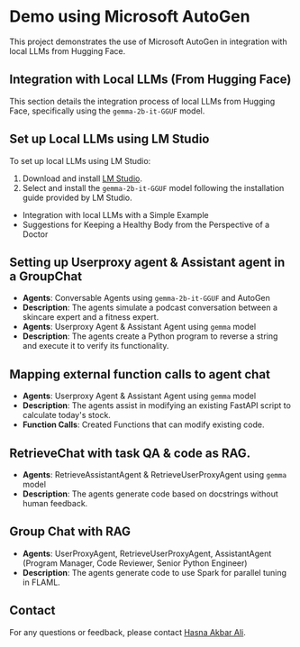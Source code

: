 # Demo using Microsoft AutoGen

This project demonstrates the use of Microsoft AutoGen in integration with local LLMs from Hugging Face.

## Integration with Local LLMs (From Hugging Face)

This section details the integration process of local LLMs from Hugging Face, specifically using the `gemma-2b-it-GGUF` model.

## Set up Local LLMs using LM Studio

To set up local LLMs using LM Studio:
1. Download and install [LM Studio](https://example.com/lm-studio).
2. Select and install the `gemma-2b-it-GGUF` model following the installation guide provided by LM Studio.

- Integration with local LLMs with a Simple Example
- Suggestions for Keeping a Healthy Body from the Perspective of a Doctor

## Setting up Userproxy agent & Assistant agent in a GroupChat

- **Agents**: Conversable Agents using `gemma-2b-it-GGUF` and AutoGen
- **Description**: The agents simulate a podcast conversation between a skincare expert and a fitness expert.
- **Agents**: Userproxy Agent & Assistant Agent using `gemma` model
- **Description**: The agents create a Python program to reverse a string and execute it to verify its functionality.

## Mapping external function calls to agent chat
- **Agents**: Userproxy Agent & Assistant Agent using `gemma` model
- **Description**: The agents assist in modifying an existing FastAPI script to calculate today's stock.
- **Function Calls**: Created Functions that can modify existing code.

## RetrieveChat with task QA & code as RAG.
- **Agents**: RetrieveAssistantAgent & RetrieveUserProxyAgent using `gemma` model
- **Description**: The agents generate code based on docstrings without human feedback.

## Group Chat with RAG
- **Agents**: UserProxyAgent, RetrieveUserProxyAgent, AssistantAgent (Program Manager, Code Reviewer, Senior Python Engineer)
- **Description**: The agents generate code to use Spark for parallel tuning in FLAML.
  
## Contact

For any questions or feedback, please contact [Hasna Akbar Ali](mailto:akbarali.hasna@gmail.com).
